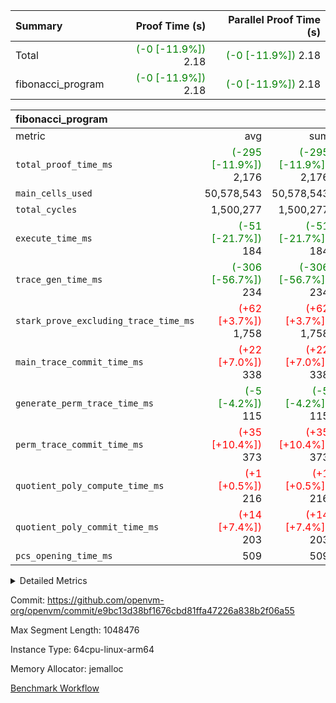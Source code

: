 | Summary | Proof Time (s) | Parallel Proof Time (s) |
|:---|---:|---:|
| Total | <span style='color: green'>(-0 [-11.9%])</span> 2.18 | <span style='color: green'>(-0 [-11.9%])</span> 2.18 |
| fibonacci_program | <span style='color: green'>(-0 [-11.9%])</span> 2.18 | <span style='color: green'>(-0 [-11.9%])</span> 2.18 |


| fibonacci_program |||||
|:---|---:|---:|---:|---:|
|metric|avg|sum|max|min|
| `total_proof_time_ms ` | <span style='color: green'>(-295 [-11.9%])</span> 2,176 | <span style='color: green'>(-295 [-11.9%])</span> 2,176 | <span style='color: green'>(-295 [-11.9%])</span> 2,176 | <span style='color: green'>(-295 [-11.9%])</span> 2,176 |
| `main_cells_used     ` |  50,578,543 |  50,578,543 |  50,578,543 |  50,578,543 |
| `total_cycles        ` |  1,500,277 |  1,500,277 |  1,500,277 |  1,500,277 |
| `execute_time_ms     ` | <span style='color: green'>(-51 [-21.7%])</span> 184 | <span style='color: green'>(-51 [-21.7%])</span> 184 | <span style='color: green'>(-51 [-21.7%])</span> 184 | <span style='color: green'>(-51 [-21.7%])</span> 184 |
| `trace_gen_time_ms   ` | <span style='color: green'>(-306 [-56.7%])</span> 234 | <span style='color: green'>(-306 [-56.7%])</span> 234 | <span style='color: green'>(-306 [-56.7%])</span> 234 | <span style='color: green'>(-306 [-56.7%])</span> 234 |
| `stark_prove_excluding_trace_time_ms` | <span style='color: red'>(+62 [+3.7%])</span> 1,758 | <span style='color: red'>(+62 [+3.7%])</span> 1,758 | <span style='color: red'>(+62 [+3.7%])</span> 1,758 | <span style='color: red'>(+62 [+3.7%])</span> 1,758 |
| `main_trace_commit_time_ms` | <span style='color: red'>(+22 [+7.0%])</span> 338 | <span style='color: red'>(+22 [+7.0%])</span> 338 | <span style='color: red'>(+22 [+7.0%])</span> 338 | <span style='color: red'>(+22 [+7.0%])</span> 338 |
| `generate_perm_trace_time_ms` | <span style='color: green'>(-5 [-4.2%])</span> 115 | <span style='color: green'>(-5 [-4.2%])</span> 115 | <span style='color: green'>(-5 [-4.2%])</span> 115 | <span style='color: green'>(-5 [-4.2%])</span> 115 |
| `perm_trace_commit_time_ms` | <span style='color: red'>(+35 [+10.4%])</span> 373 | <span style='color: red'>(+35 [+10.4%])</span> 373 | <span style='color: red'>(+35 [+10.4%])</span> 373 | <span style='color: red'>(+35 [+10.4%])</span> 373 |
| `quotient_poly_compute_time_ms` | <span style='color: red'>(+1 [+0.5%])</span> 216 | <span style='color: red'>(+1 [+0.5%])</span> 216 | <span style='color: red'>(+1 [+0.5%])</span> 216 | <span style='color: red'>(+1 [+0.5%])</span> 216 |
| `quotient_poly_commit_time_ms` | <span style='color: red'>(+14 [+7.4%])</span> 203 | <span style='color: red'>(+14 [+7.4%])</span> 203 | <span style='color: red'>(+14 [+7.4%])</span> 203 | <span style='color: red'>(+14 [+7.4%])</span> 203 |
| `pcs_opening_time_ms ` |  509 |  509 |  509 |  509 |



<details>
<summary>Detailed Metrics</summary>

| group | num_segments | keygen_time_ms | commit_exe_time_ms |
| --- | --- | --- | --- |
| fibonacci_program | 1 | 282 | 5 | 

| group | air_name | quotient_deg | interactions | constraints |
| --- | --- | --- | --- | --- |
| fibonacci_program | AccessAdapterAir<16> | 2 | 5 | 12 | 
| fibonacci_program | AccessAdapterAir<2> | 2 | 5 | 12 | 
| fibonacci_program | AccessAdapterAir<32> | 2 | 5 | 12 | 
| fibonacci_program | AccessAdapterAir<4> | 2 | 5 | 12 | 
| fibonacci_program | AccessAdapterAir<8> | 2 | 5 | 12 | 
| fibonacci_program | BitwiseOperationLookupAir<8> | 2 | 2 | 4 | 
| fibonacci_program | MemoryMerkleAir<8> | 2 | 4 | 39 | 
| fibonacci_program | PersistentBoundaryAir<8> | 2 | 3 | 7 | 
| fibonacci_program | PhantomAir | 2 | 3 | 5 | 
| fibonacci_program | Poseidon2PeripheryAir<BabyBearParameters>, 1> | 2 | 1 | 286 | 
| fibonacci_program | ProgramAir | 1 | 1 | 4 | 
| fibonacci_program | RangeTupleCheckerAir<2> | 1 | 1 | 4 | 
| fibonacci_program | Rv32HintStoreAir | 2 | 18 | 28 | 
| fibonacci_program | VariableRangeCheckerAir | 1 | 1 | 4 | 
| fibonacci_program | VmAirWrapper<Rv32BaseAluAdapterAir, BaseAluCoreAir<4, 8> | 2 | 20 | 37 | 
| fibonacci_program | VmAirWrapper<Rv32BaseAluAdapterAir, LessThanCoreAir<4, 8> | 2 | 18 | 40 | 
| fibonacci_program | VmAirWrapper<Rv32BaseAluAdapterAir, ShiftCoreAir<4, 8> | 2 | 24 | 91 | 
| fibonacci_program | VmAirWrapper<Rv32BranchAdapterAir, BranchEqualCoreAir<4> | 2 | 11 | 20 | 
| fibonacci_program | VmAirWrapper<Rv32BranchAdapterAir, BranchLessThanCoreAir<4, 8> | 2 | 13 | 35 | 
| fibonacci_program | VmAirWrapper<Rv32CondRdWriteAdapterAir, Rv32JalLuiCoreAir> | 2 | 10 | 18 | 
| fibonacci_program | VmAirWrapper<Rv32JalrAdapterAir, Rv32JalrCoreAir> | 2 | 16 | 20 | 
| fibonacci_program | VmAirWrapper<Rv32LoadStoreAdapterAir, LoadSignExtendCoreAir<4, 8> | 2 | 18 | 33 | 
| fibonacci_program | VmAirWrapper<Rv32LoadStoreAdapterAir, LoadStoreCoreAir<4> | 2 | 17 | 40 | 
| fibonacci_program | VmAirWrapper<Rv32MultAdapterAir, DivRemCoreAir<4, 8> | 2 | 25 | 84 | 
| fibonacci_program | VmAirWrapper<Rv32MultAdapterAir, MulHCoreAir<4, 8> | 2 | 24 | 31 | 
| fibonacci_program | VmAirWrapper<Rv32MultAdapterAir, MultiplicationCoreAir<4, 8> | 2 | 19 | 19 | 
| fibonacci_program | VmAirWrapper<Rv32RdWriteAdapterAir, Rv32AuipcCoreAir> | 2 | 12 | 14 | 
| fibonacci_program | VmConnectorAir | 2 | 5 | 11 | 

| group | air_name | segment | rows | prep_cols | perm_cols | main_cols | cells |
| --- | --- | --- | --- | --- | --- | --- | --- |
| fibonacci_program | AccessAdapterAir<16> | 0 | 1 |  | 16 | 25 | 41 | 
| fibonacci_program | AccessAdapterAir<2> | 0 | 1 |  | 16 | 11 | 27 | 
| fibonacci_program | AccessAdapterAir<32> | 0 | 1 |  | 16 | 41 | 57 | 
| fibonacci_program | AccessAdapterAir<4> | 0 | 1 |  | 16 | 13 | 29 | 
| fibonacci_program | AccessAdapterAir<8> | 0 | 128 |  | 16 | 17 | 4,224 | 
| fibonacci_program | BitwiseOperationLookupAir<8> | 0 | 65,536 | 3 | 8 | 2 | 655,360 | 
| fibonacci_program | MemoryMerkleAir<8> | 0 | 512 |  | 16 | 32 | 24,576 | 
| fibonacci_program | PersistentBoundaryAir<8> | 0 | 128 |  | 12 | 20 | 4,096 | 
| fibonacci_program | PhantomAir | 0 | 1 |  | 12 | 6 | 18 | 
| fibonacci_program | Poseidon2PeripheryAir<BabyBearParameters>, 1> | 0 | 256 |  | 8 | 300 | 78,848 | 
| fibonacci_program | ProgramAir | 0 | 8,192 |  | 8 | 10 | 147,456 | 
| fibonacci_program | RangeTupleCheckerAir<2> | 0 | 524,288 | 2 | 8 | 1 | 4,718,592 | 
| fibonacci_program | Rv32HintStoreAir | 0 | 4 |  | 44 | 32 | 304 | 
| fibonacci_program | VariableRangeCheckerAir | 0 | 262,144 | 2 | 8 | 1 | 2,359,296 | 
| fibonacci_program | VmAirWrapper<Rv32BaseAluAdapterAir, BaseAluCoreAir<4, 8> | 0 | 1,048,576 |  | 52 | 36 | 92,274,688 | 
| fibonacci_program | VmAirWrapper<Rv32BaseAluAdapterAir, LessThanCoreAir<4, 8> | 0 | 524,288 |  | 40 | 37 | 40,370,176 | 
| fibonacci_program | VmAirWrapper<Rv32BranchAdapterAir, BranchEqualCoreAir<4> | 0 | 262,144 |  | 28 | 26 | 14,155,776 | 
| fibonacci_program | VmAirWrapper<Rv32BranchAdapterAir, BranchLessThanCoreAir<4, 8> | 0 | 8 |  | 32 | 32 | 512 | 
| fibonacci_program | VmAirWrapper<Rv32CondRdWriteAdapterAir, Rv32JalLuiCoreAir> | 0 | 131,072 |  | 28 | 18 | 6,029,312 | 
| fibonacci_program | VmAirWrapper<Rv32JalrAdapterAir, Rv32JalrCoreAir> | 0 | 32 |  | 36 | 28 | 2,048 | 
| fibonacci_program | VmAirWrapper<Rv32LoadStoreAdapterAir, LoadStoreCoreAir<4> | 0 | 128 |  | 52 | 41 | 11,904 | 
| fibonacci_program | VmAirWrapper<Rv32RdWriteAdapterAir, Rv32AuipcCoreAir> | 0 | 16 |  | 28 | 20 | 768 | 
| fibonacci_program | VmConnectorAir | 0 | 2 | 1 | 16 | 5 | 42 | 

| group | segment | trace_gen_time_ms | total_proof_time_ms | total_cycles | total_cells | stark_prove_excluding_trace_time_ms | quotient_poly_compute_time_ms | quotient_poly_commit_time_ms | perm_trace_commit_time_ms | pcs_opening_time_ms | main_trace_commit_time_ms | main_cells_used | generate_perm_trace_time_ms | execute_time_ms |
| --- | --- | --- | --- | --- | --- | --- | --- | --- | --- | --- | --- | --- | --- | --- |
| fibonacci_program | 0 | 234 | 2,176 | 1,500,277 | 160,838,150 | 1,758 | 216 | 203 | 373 | 509 | 338 | 50,578,543 | 115 | 184 | 

| group | segment | trace_height_constraint | weighted_sum | threshold |
| --- | --- | --- | --- | --- |
| fibonacci_program | 0 | 0 | 3,932,542 | 2,013,265,921 | 
| fibonacci_program | 0 | 1 | 10,749,412 | 2,013,265,921 | 
| fibonacci_program | 0 | 2 | 1,966,271 | 2,013,265,921 | 
| fibonacci_program | 0 | 3 | 10,749,540 | 2,013,265,921 | 
| fibonacci_program | 0 | 4 | 1,664 | 2,013,265,921 | 
| fibonacci_program | 0 | 5 | 640 | 2,013,265,921 | 
| fibonacci_program | 0 | 6 | 7,209,100 | 2,013,265,921 | 
| fibonacci_program | 0 | 7 |  | 2,013,265,921 | 
| fibonacci_program | 0 | 8 | 35,535,121 | 2,013,265,921 | 

</details>


Commit: https://github.com/openvm-org/openvm/commit/e9bc13d38bf1676cbd81ffa47226a838b2f06a55

Max Segment Length: 1048476

Instance Type: 64cpu-linux-arm64

Memory Allocator: jemalloc

[Benchmark Workflow](https://github.com/openvm-org/openvm/actions/runs/15221455513)
